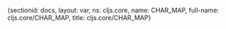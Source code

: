 {sectionid: docs, layout: var, ns: cljs.core, name: CHAR_MAP, full-name: cljs.core/CHAR_MAP,
  title: cljs.core/CHAR_MAP}
